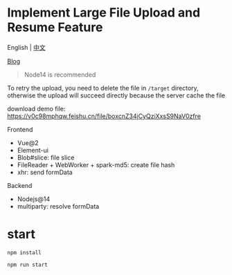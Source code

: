 # Implement Large File Upload and Resume Feature

English | [中文](./README-zh_CN.md)

[Blog](https://medium.com/p/1ca551e43950)

> Node14 is recommended

To retry the upload, you need to delete the file in `/target` directory, otherwise the upload will succeed directly because the server cache the file

download demo file: https://v0c98mphqw.feishu.cn/file/boxcnZ34jCyQziXxsS9NaV0zfre


Frontend
* Vue@2
* Element-ui
* Blob#slice: file slice
* FileReader + WebWorker + spark-md5: create file hash
* xhr: send formData

Backend
* Nodejs@14
* multiparty: resolve formData

# start
```
npm install
```

```
npm run start
```

